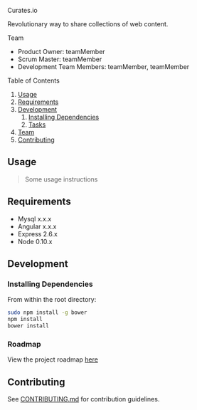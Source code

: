 Curates.io

Revolutionary way to share collections of web content.

Team
  - Product Owner: teamMember
  - Scrum Master: teamMember
  - Development Team Members: teamMember, teamMember

Table of Contents

1. [Usage](#Usage)
1. [Requirements](#requirements)
1. [Development](#development)
    1. [Installing Dependencies](#installing-dependencies)
    1. [Tasks](#tasks)
1. [Team](#team)
1. [Contributing](#contributing)

## Usage

> Some usage instructions

## Requirements

- Mysql x.x.x
- Angular x.x.x
- Express 2.6.x
- Node 0.10.x

## Development

### Installing Dependencies

From within the root directory:

```sh
sudo npm install -g bower
npm install
bower install
```

### Roadmap

View the project roadmap [here](http://github.com/Next-Mars/curates/milestones)


## Contributing

See [CONTRIBUTING.md](CONTRIBUTING.md) for contribution guidelines.

